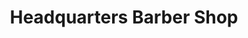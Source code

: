 ---
title: "Headquarters Barber Shop"
url: /amesbury-salisbury/headquarters-barber-shop/
shop: hairdresser
---
